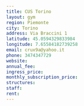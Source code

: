 ```yaml
---
title: CUS Torino
layout: gym
region: Piemonte
city: Torino
address: Via Braccini 1
latitude: 45.0594329833984
longitude: 7.65584182739258
email: crux9a@yahoo.it
phone: 3474347729
website: 
annual_fee: 
ingress_price: 
monthly_subscription_price: 
structures: 
staff: 
rent: 
---
```


